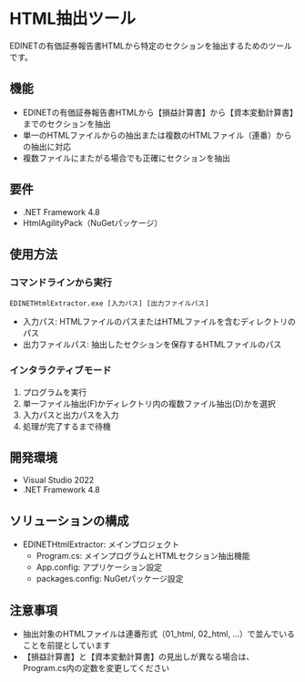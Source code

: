 # HTML抽出ツール

EDINETの有価証券報告書HTMLから特定のセクションを抽出するためのツールです。

## 機能

- EDINETの有価証券報告書HTMLから【損益計算書】から【資本変動計算書】までのセクションを抽出
- 単一のHTMLファイルからの抽出または複数のHTMLファイル（連番）からの抽出に対応
- 複数ファイルにまたがる場合でも正確にセクションを抽出

## 要件

- .NET Framework 4.8
- HtmlAgilityPack（NuGetパッケージ）

## 使用方法

### コマンドラインから実行

```
EDINETHtmlExtractor.exe [入力パス] [出力ファイルパス]
```

- 入力パス: HTMLファイルのパスまたはHTMLファイルを含むディレクトリのパス
- 出力ファイルパス: 抽出したセクションを保存するHTMLファイルのパス

### インタラクティブモード

1. プログラムを実行
2. 単一ファイル抽出(F)かディレクトリ内の複数ファイル抽出(D)かを選択
3. 入力パスと出力パスを入力
4. 処理が完了するまで待機

## 開発環境

- Visual Studio 2022
- .NET Framework 4.8

## ソリューションの構成

- EDINETHtmlExtractor: メインプロジェクト
  - Program.cs: メインプログラムとHTMLセクション抽出機能
  - App.config: アプリケーション設定
  - packages.config: NuGetパッケージ設定

## 注意事項

- 抽出対象のHTMLファイルは連番形式（01_html, 02_html, ...）で並んでいることを前提としています
- 【損益計算書】と【資本変動計算書】の見出しが異なる場合は、Program.cs内の定数を変更してください
